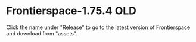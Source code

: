 # Frontierspace-1.75.4 OLD
Click the name under "Release" to go to the latest version of Frontierspace and download from "assets".
